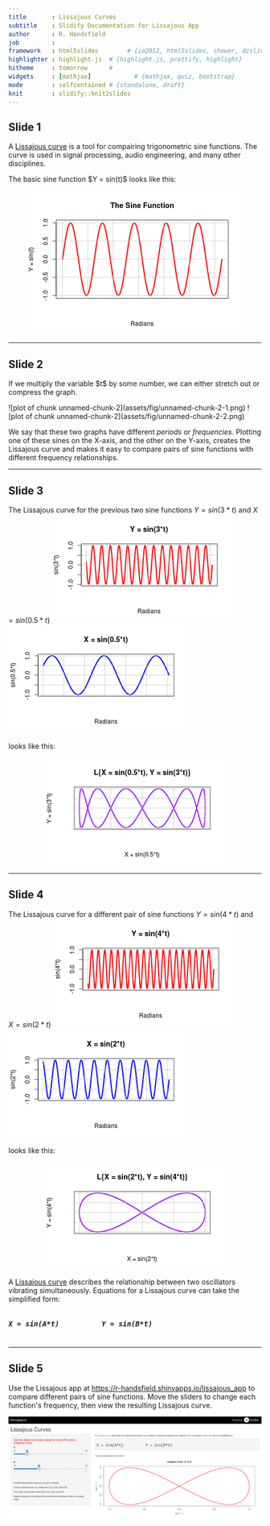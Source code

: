 ```yaml
---
title       : Lissajous Curves
subtitle    : Slidify Documentation for Lissajous App
author      : R. Handsfield
job         : 
framework   : html5slides        # {io2012, html5slides, shower, dzslides, ...}
highlighter : highlight.js  # {highlight.js, prettify, highlight}
hitheme     : tomorrow      # 
widgets     : [mathjax]            # {mathjax, quiz, bootstrap}
mode        : selfcontained # {standalone, draft}
knit        : slidify::knit2slides
---
```


## Slide 1

<p>A <a href=https://en.wikipedia.org/wiki/Lissajous_curve>Lissajous curve</a> is a tool for compairing  trigonometric sine functions. The curve is used in signal processing, audio engineering, and many other disciplines.</p>

</p>The basic sine function $Y = sin(t)$ looks like this:</p>
<img src="assets/fig/unnamed-chunk-1-1.png" title="plot of chunk unnamed-chunk-1" alt="plot of chunk unnamed-chunk-1" style="display: block; margin: auto;" />

--- 

## Slide 2



<p>If we multiply the variable $t$ by some number, we can either stretch out or compress the graph.</p>
![plot of chunk unnamed-chunk-2](assets/fig/unnamed-chunk-2-1.png) ![plot of chunk unnamed-chunk-2](assets/fig/unnamed-chunk-2-2.png) 
<p>We say that these two graphs have different <i>periods</i> or <i>frequencies</i>. Plotting one of these sines on the X-axis, and the other on the Y-axis, creates the Lissajous curve and makes it easy to compare pairs of sine functions with different frequency relationships.</p>

---

## Slide 3

The Lissajous curve for the previous two sine functions $Y=sin(3*t)$ and $X=sin(0.5*t)$
![plot of chunk unnamed-chunk-3](assets/fig/unnamed-chunk-3-1.png) ![plot of chunk unnamed-chunk-3](assets/fig/unnamed-chunk-3-2.png) 

looks like this:

<img src="assets/fig/unnamed-chunk-4-1.png" title="plot of chunk unnamed-chunk-4" alt="plot of chunk unnamed-chunk-4" style="display: block; margin: auto;" />


---

## Slide 4

The Lissajous curve for a different pair of sine functions $Y=sin(4*t)$ and $X=sin(2*t)$
![plot of chunk unnamed-chunk-5](assets/fig/unnamed-chunk-5-1.png) ![plot of chunk unnamed-chunk-5](assets/fig/unnamed-chunk-5-2.png) 

looks like this:

<img src="assets/fig/unnamed-chunk-6-1.png" title="plot of chunk unnamed-chunk-6" alt="plot of chunk unnamed-chunk-6" style="display: block; margin: auto;" />


A <a href=https://en.wikipedia.org/wiki/Lissajous_curve>Lissajous curve</a> describes the relationship between two oscillators vibrating simultaneously. Equations for a Lissajous curve can take the simplified form:

<pre><h5>X = sin(A*t)          Y = sin(B*t)</h5></pre>

---

## Slide 5

<p>Use the Lissajous app at <a href="https://r-handsfield.shinyapps.io/lissajous_app">https://r-handsfield.shinyapps.io/lissajous_app</a> to compare different pairs of sine functions. Move the sliders to change each function's frequency, then view the resulting Lissajous curve.</p>

<img src="assets/fig/lissajous_shiny_app_screenshot.png" title="lissajous app screenshot" alt="lissajous app screenshot" style="display: block; margin: auto;" /></p>
